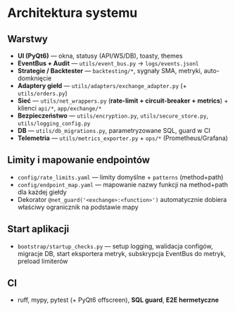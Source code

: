 # Architektura systemu

## Warstwy
- **UI (PyQt6)** — okna, statusy (API/WS/DB), toasty, themes
- **EventBus + Audit** — `utils/event_bus.py` → `logs/events.jsonl`
- **Strategie / Backtester** — `backtesting/*`, sygnały SMA, metryki, auto-domknięcie
- **Adaptery giełd** — `utils/adapters/exchange_adapter.py` (+ `utils/orders.py`)
- **Sieć** — `utils/net_wrappers.py` (**rate-limit + circuit-breaker + metrics**) + klienci `api/*`, `app/exchange/*`
- **Bezpieczeństwo** — `utils/encryption.py`, `utils/secure_store.py`, `utils/logging_config.py`
- **DB** — `utils/db_migrations.py`, parametryzowane SQL, guard w CI
- **Telemetria** — `utils/metrics_exporter.py` + `ops/*` (Prometheus/Grafana)

## Limity i mapowanie endpointów
- `config/rate_limits.yaml` — limity domyślne + `patterns` (method+path)
- `config/endpoint_map.yaml` — mapowanie nazwy funkcji na method+path dla każdej giełdy
- Dekorator `@net_guard('<exchange>:<function>')` automatycznie dobiera właściwy ogranicznik na podstawie mapy

## Start aplikacji
- `bootstrap/startup_checks.py` — setup logging, walidacja configów, migracje DB, start eksportera metryk, subskrypcja EventBus do metryk, preload limiterów

## CI
- ruff, mypy, pytest (+ PyQt6 offscreen), **SQL guard**, **E2E hermetyczne**
